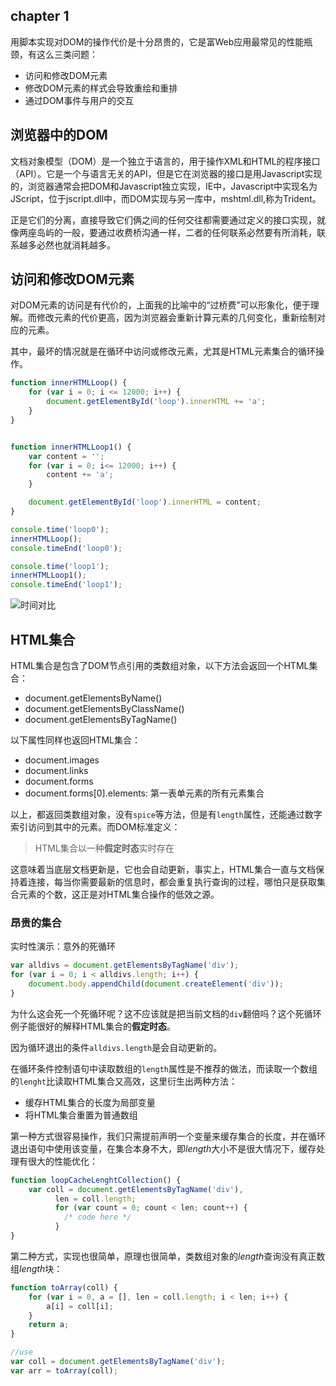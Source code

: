 ## chapter 1
用脚本实现对DOM的操作代价是十分昂贵的，它是富Web应用最常见的性能瓶颈，有这么三类问题：

- 访问和修改DOM元素
- 修改DOM元素的样式会导致重绘和重排
- 通过DOM事件与用户的交互

## 浏览器中的DOM
文档对象模型（DOM）是一个独立于语言的，用于操作XML和HTML的程序接口（API）。它是一个与语言无关的API，但是它在浏览器的接口是用Javascript实现的，浏览器通常会把DOM和Javascript独立实现，IE中，Javascript中实现名为JScript，位于jscript.dll中，而DOM实现与另一库中，mshtml.dll,称为Trident。

正是它们的分离，直接导致它们俩之间的任何交往都需要通过定义的接口实现，就像两座岛屿的一般，要通过收费桥沟通一样，二者的任何联系必然要有所消耗，联系越多必然也就消耗越多。

## 访问和修改DOM元素

对DOM元素的访问是有代价的，上面我的比喻中的“过桥费”可以形象化，便于理解。而修改元素的代价更高，因为浏览器会重新计算元素的几何变化，重新绘制对应的元素。

其中，最坏的情况就是在循环中访问或修改元素，尤其是HTML元素集合的循环操作。

```javascript
function innerHTMLLoop() {
    for (var i = 0; i <= 12000; i++) {
        document.getElementById('loop').innerHTML += 'a';
    }
}


function innerHTMLLoop1() {
    var content = '';
    for (var i = 0; i<= 12000; i++) {
        content += 'a';
    }

    document.getElementById('loop').innerHTML = content;
}

console.time('loop0');
innerHTMLLoop();
console.timeEnd('loop0');

console.time('loop1');
innerHTMLLoop1();
console.timeEnd('loop1');

```
![时间对比](https://ooo.0o0.ooo/2016/08/20/57b8ff799463b.png)

## HTML集合
HTML集合是包含了DOM节点引用的类数组对象，以下方法会返回一个HTML集合：

- document.getElementsByName()
- document.getElementsByClassName()
- document.getElementsByTagName()

以下属性同样也返回HTML集合：

- document.images
- document.links
- document.forms
- document.forms[0].elements: 第一表单元素的所有元素集合

以上，都返回类数组对象，没有`spice`等方法，但是有`length`属性，还能通过数字索引访问到其中的元素。而DOM标准定义：

> HTML集合以一种**假定时态**实时存在

这意味着当底层文档更新是，它也会自动更新，事实上，HTML集合一直与文档保持着连接，每当你需要最新的信息时，都会重复执行查询的过程，哪怕只是获取集合元素的个数，这正是对HTML集合操作的低效之源。

### 昂贵的集合

实时性演示：意外的死循环

```javascript
var alldivs = document.getElementsByTagName('div');
for (var i = 0; i < alldivs.length; i++) {
	document.body.appendChild(document.createElement('div'));
}
```

为什么这会死一个死循环呢？这不应该就是把当前文档的`div`翻倍吗？这个死循环例子能很好的解释HTML集合的**假定时态**。

因为循环退出的条件`alldivs.length`是会自动更新的。

在循环条件控制语句中读取数组的`length`属性是不推荐的做法，而读取一个数组的`lenght`比读取HTML集合又高效，这里衍生出两种方法：

- 缓存HTML集合的长度为局部变量
- 将HTML集合重置为普通数组

第一种方式很容易操作，我们只需提前声明一个变量来缓存集合的长度，并在循环退出语句中使用该变量，在集合本身不大，即*length*大小不是很大情况下，缓存处理有很大的性能优化：

```js
function loopCacheLenghtCollection() {
	var coll = document.getElementsByTagName('div'),
    	  len = coll.length;
          for (var count = 0; count < len; count++) {
          	/* code here */
          }
}
```

第二种方式，实现也很简单，原理也很简单，类数组对象的*length*查询没有真正数组*length*块：

```js
function toArray(coll) {
    for (var i = 0, a = [], len = coll.length; i < len; i++) {
    	a[i] = coll[i];
    }
    return a;
}

//use
var coll = document.getElementsByTagName('div');
var arr = toArray(coll);
```








